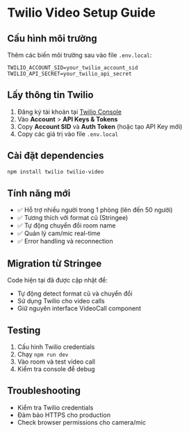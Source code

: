 # Twilio Video Setup Guide

## Cấu hình môi trường

Thêm các biến môi trường sau vào file `.env.local`:

```env
TWILIO_ACCOUNT_SID=your_twilio_account_sid
TWILIO_API_SECRET=your_twilio_api_secret
```

## Lấy thông tin Twilio

1. Đăng ký tài khoản tại [Twilio Console](https://console.twilio.com/)
2. Vào **Account** > **API Keys & Tokens**
3. Copy **Account SID** và **Auth Token** (hoặc tạo API Key mới)
4. Copy các giá trị vào file `.env.local`

## Cài đặt dependencies

```bash
npm install twilio twilio-video
```

## Tính năng mới

- ✅ Hỗ trợ nhiều người trong 1 phòng (lên đến 50 người)
- ✅ Tương thích với format cũ (Stringee)
- ✅ Tự động chuyển đổi room name
- ✅ Quản lý cam/mic real-time
- ✅ Error handling và reconnection

## Migration từ Stringee

Code hiện tại đã được cập nhật để:
- Tự động detect format cũ và chuyển đổi
- Sử dụng Twilio cho video calls
- Giữ nguyên interface VideoCall component

## Testing

1. Cấu hình Twilio credentials
2. Chạy `npm run dev`
3. Vào room và test video call
4. Kiểm tra console để debug

## Troubleshooting

- Kiểm tra Twilio credentials
- Đảm bảo HTTPS cho production
- Check browser permissions cho camera/mic
